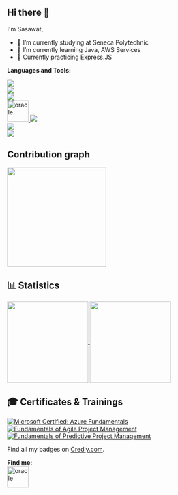 ## Hi there 👋

I'm Sasawat,
<br>
<!--![](https://komarev.com/ghpvc/?username=SYimleang)-->
- 🔭 I’m currently studying at Seneca Polytechnic
- 🌱 I’m currently learning Java, AWS Services
- 🌱 Currently practicing Express.JS
  
**Languages and Tools:**
<!--
<p align="left">
<img src="https://icongr.am/devicon/c-original.svg?size=128&color=currentColor" alt="c" width="50" height="50"/>
<img src="https://icongr.am/devicon/cplusplus-original.svg?size=128&color=currentColor" alt="cplusplus" width="50" height="50"/>
<img src="https://icongr.am/devicon/csharp-original.svg?size=128&color=currentColor" alt="csharp" width="50" height="50"/>
<img src="https://icongr.am/devicon/html5-original.svg?size=128&color=currentColor" alt="html5" width="50" height="50"/>
<img src="https://icongr.am/devicon/css3-original.svg?size=128&color=currentColor" alt="css" width="50" height="50"/>
<img src="https://icongr.am/devicon/javascript-original.svg?size=128&color=currentColor" alt="javascript" width="50" height="50"/>
<img src="https://icongr.am/devicon/oracle-original.svg?size=128&color=currentColor" alt="oracle" width="50" height="50"/> 
<p align="left">
-->

</p>
</p>
<p align="left">
  <a href="https://skillicons.dev">
    <img src="https://skillicons.dev/icons?i=c,cpp,html,css,js,java" />
    <br>
    <img src="https://skillicons.dev/icons?i=git,nodejs,express,react,nextjs" />
    <br>
    <img src="https://skillicons.dev/icons?i=bootstrap,tailwind,materialui,postman" />
    <br>
    <img src="https://icongr.am/devicon/oracle-original.svg?size=128&color=currentColor" alt="oracle" width="50" height="50"/> 
    <img src="https://skillicons.dev/icons?i=postgres,mongodb" />
    <br>
    <img src="https://skillicons.dev/icons?i=azure,aws,netlify" />
    <br>
    <img src="https://skillicons.dev/icons?i=visualstudio,vscode,github,replit" />
  </a>
</p>

## Contribution graph
<p align="left">
  <img height=232 align="center" src=http://github-profile-summary-cards.vercel.app/api/cards/profile-details?username=SYimleang&theme=tokyonight />
</p>

## 📊 Statistics
<p align="left">
<a href="https://github.com/SYimleang/github-readme-stats">
  <img height=190 align="center" src="https://github-readme-stats.vercel.app/api?username=SYimleang&hide_border=true&theme=tokyonight" />
</a>
<a href="https://github.com/SYimleang/convoychat">
  <img height=190 align="center" src="https://github-readme-stats.vercel.app/api/top-langs?username=SYimleang&hide_border=true&layout=compact&langs_count=8&card_width=320&theme=tokyonight" />
</a>
  </p>

<!--
**SYimleang/SYimleang** is a ✨ _special_ ✨ repository because its `README.md` (this file) appears on your GitHub profile.
-->

## 🎓 Certificates & Trainings

<!--START_SECTION:badges-->
[![Microsoft Certified: Azure Fundamentals](https://images.credly.com/size/110x110/images/be8fcaeb-c769-4858-b567-ffaaa73ce8cf/image.png)](https://learn.microsoft.com/api/credentials/share/en-us/SasawatYimleang-8842/E269FD295D72E38B?sharingId=DE8289F60145A740")
[![Fundamentals of Agile Project Management](https://images.credly.com/size/110x110/images/2677386a-c65f-4d4d-89f2-5b0babbc77d2/KickoffAgileBadge.png)](https://www.credly.com/badges/1e9e326a-ce6c-48c1-8435-ec6f6e359f09/public_url")
[![Fundamentals of Predictive Project Management](https://images.credly.com/size/110x110/images/37f7183c-9a25-4c72-916d-0c21572f5875/image.png)](https://www.credly.com/badges/d5fb8105-0a56-4331-8482-9c678a40a3f1/public_url")
<!--END_SECTION:badges-->

Find all my badges on [Credly.com](https://www.credly.com/users/sasawat-yimleang/badges).

**Find me:**
<br>
<a href="https://www.linkedin.com/in/sasawat-yimleang-564620155/"><img src="https://icongr.am/devicon/linkedin-original.svg?size=128&color=currentColor" alt="oracle" width="50" height="50"/></a>
